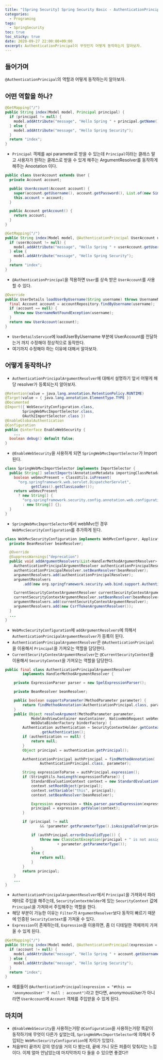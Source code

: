 ```yaml
---
title: "[Spring Security] Spring Security Basic - AuthenticationPrincipal" 
categories:
  - Programing
tags:
  - SpringSecurity
toc: true
toc_sticky: true
date: 2020-09-27 22:00:00+09:00
excerpt: AuthenticationPrincipal이 무엇인지 어떻게 동작하는지 알아보자.
---
```


## 들어가며
`@AuthenticationPrincipal`의 역할과 어떻게 동작하는지 알아보자.

## 어떤 역할을 하나?
```java
@GetMapping("/")
public String index(Model model, Principal principal) {
  if (principal != null) {
    model.addAttribute("message", "Hello Spring " + principal.getName());
  } else {
    model.addAttribute("message", "Hello Spring Security");
  }
  return "index";
}
```
- `Principal` 객체를 api parameter로 받을 수 있는데 `Principal`이라는 클래스 말고 사용자가 원하는 클래스로
받을 수 있게 해주는 ArgumentResolver를 동작하게 해주는 Anootation 이다.

```java
public class UserAccount extends User {
  private Account account;

  public UserAccount(Account account) {
    super(account.getUsername(), account.getPassword(), List.of(new SimpleGrantedAuthority("ROLE_" + account.getRole())));
    this.account = account;
  }

  public Account getAccount() {
    return account;
  }
}
```

```java
@GetMapping("/")
public String index(Model model, @AuthenticationPrincipal UserAccount userAccount) {
  if (userAccount != null) {
    model.addAttribute("message", "Hello Spring " + userAccount.getUsername());
  } else {
    model.addAttribute("message", "Hello Spring Security");
  }
  return "index";
}
```
- `@AuthenticationPrincipal`을 적용하면 `User`를 상속 받은 `UserAccount`를 사용할 수 있다.

```java
@Override
public UserDetails loadUserByUsername(String username) throws UsernameNotFoundException {
  final Account account = accountRepository.findByUsername(username);
  if (account == null) {
    throw new UsernameNotFoundException(username);
  }
  return new UserAccount(account);
}
```
- `UserDetailsService`에 loadUserByUsername 부분에 UserAccount를 전달하는거 까지 수정해야 정상적으로 동작한다.
- 여기까지 수정해야 하는 이유에 대해서 알아보자.

## 어떻게 동작하나?

- `AuthenticationPrincipalArgumentResolver`에 대해서 설명하기 앞서 어떻게 해당 resolver가 등록되는지 알아보자.

```java
@Retention(value = java.lang.annotation.RetentionPolicy.RUNTIME)
@Target(value = { java.lang.annotation.ElementType.TYPE })
@Documented
@Import({ WebSecurityConfiguration.class,
		SpringWebMvcImportSelector.class,
		OAuth2ImportSelector.class })
@EnableGlobalAuthentication
@Configuration
public @interface EnableWebSecurity {
    ...
  boolean debug() default false;
}
```
- `@EnableWebSecurity`을 사용하게 되면 `SpringWebMvcImportSelector`가 Import 된다.

```java
class SpringWebMvcImportSelector implements ImportSelector {
  public String[] selectImports(AnnotationMetadata importingClassMetadata) {
    boolean webmvcPresent = ClassUtils.isPresent(
      "org.springframework.web.servlet.DispatcherServlet",
			getClass().getClassLoader());
    return webmvcPresent
	  ? new String[] {
	    "org.springframework.security.config.annotation.web.configuration.WebMvcSecurityConfiguration" }
	    : new String[] {};
  }
}
```
- `SpringWebMvcImportSelector`에서 webMvc인 경우 `WebMvcSecurityConfiguration`를 추가하게 된다.

```java
class WebMvcSecurityConfiguration implements WebMvcConfigurer, ApplicationContextAware {
  private BeanResolver beanResolver;

  @Override
  @SuppressWarnings("deprecation")
  public void addArgumentResolvers(List<HandlerMethodArgumentResolver> argumentResolvers) {
    AuthenticationPrincipalArgumentResolver authenticationPrincipalResolver = new AuthenticationPrincipalArgumentResolver();
    authenticationPrincipalResolver.setBeanResolver(beanResolver);
    argumentResolvers.add(authenticationPrincipalResolver);
    argumentResolvers
		.add(new org.springframework.security.web.bind.support.AuthenticationPrincipalArgumentResolver());

    CurrentSecurityContextArgumentResolver currentSecurityContextArgumentResolver = new CurrentSecurityContextArgumentResolver();
    currentSecurityContextArgumentResolver.setBeanResolver(beanResolver);
    argumentResolvers.add(currentSecurityContextArgumentResolver);
    argumentResolvers.add(new CsrfTokenArgumentResolver());
  }
  ...
}
```
- `WebMvcSecurityConfiguration`에 `addArgumentResolvers`에 의해서 `AuthenticationPrincipalArgumentResolver`가 등록이 된다.
- `AuthenticationPrincipalArgumentResolver`은 `@AuthenticationPrincipal`을 이용해서 `Principal`을 가져오는 역할을 담당한다.
- `CurrentSecurityContextArgumentResolver`는 `@CurrentSecurityContext`을 이용해서 `SecurityContext`을 가져오는 역할을 담당한다.

```java
public final class AuthenticationPrincipalArgumentResolver
		implements HandlerMethodArgumentResolver {

	private ExpressionParser parser = new SpelExpressionParser();

	private BeanResolver beanResolver;

	public boolean supportsParameter(MethodParameter parameter) {
		return findMethodAnnotation(AuthenticationPrincipal.class, parameter) != null;
	}
	public Object resolveArgument(MethodParameter parameter,
			ModelAndViewContainer mavContainer, NativeWebRequest webRequest,
			WebDataBinderFactory binderFactory) {
		Authentication authentication = SecurityContextHolder.getContext()
				.getAuthentication();
		if (authentication == null) {
			return null;
		}
		Object principal = authentication.getPrincipal();

		AuthenticationPrincipal authPrincipal = findMethodAnnotation(
				AuthenticationPrincipal.class, parameter);

		String expressionToParse = authPrincipal.expression();
		if (StringUtils.hasLength(expressionToParse)) {
			StandardEvaluationContext context = new StandardEvaluationContext();
			context.setRootObject(principal);
			context.setVariable("this", principal);
			context.setBeanResolver(beanResolver);

			Expression expression = this.parser.parseExpression(expressionToParse);
			principal = expression.getValue(context);
		}

		if (principal != null
				&& !parameter.getParameterType().isAssignableFrom(principal.getClass())) {

			if (authPrincipal.errorOnInvalidType()) {
				throw new ClassCastException(principal + " is not assignable to "
						+ parameter.getParameterType());
			}
			else {
				return null;
			}
		}
		return principal;
	}
    ...
}
```
- `AuthenticationPrincipalArgumentResolver`에서 `Principal`을 가져와서 파라메터로 주입을 해주는데, `SecurityContextHolder`에 있는
`SecurityContext` 값에 `Principal`을 가져와서 주입해주는 역할을 한다.
- 해당 부분이 가능한 이유는 `Filter`가 `ArgumentResolver`보다 동작이 빠르기 때문에 인증된 `SecurityContext`를 가져올 수 있다.
- `Expression`이 존재하는데, `Expression`을 이용하면, 좀 더 디테일한 객체까지 가져올 수 있게 된다.

```java
@GetMapping("/")
public String index(Model model, @AuthenticationPrincipal(expression = "#this == 'anonymousUser' ? null : account") Account account) {
  if (account != null) {
    model.addAttribute("message", "Hello Spring " + account.getUsername());
  } else {
    model.addAttribute("message", "Hello Spring Security");
  }
  return "index";
}
```
- 예를들어 `@AuthenticationPrincipal(expression = "#this == 'anonymousUser' ? null : account")`라고 한다면, anonymousUser가 아니라면
`UserAccount`에 `Account` 객체를 주입받을 수 있게 된다.


## 마치며
- `@EnableWebSecurity`을 사용하는거랑 `@Configuration`을 사용하는거랑 똑같이 동작하기에 무엇이 다른가 싶었는데,
`SpringWebMvcImportSelector`에 의해서 주입되는 `WebMvcSecurityConfiguration`에 차이가 있었다.
- 처음부터 끝까지 강의 영상을 거의 다 봤는데, 끝에 가니 모든 퍼즐이 맞춰지는 느낌이다. 이제 얼마 안남았는데 마지막까지 다 들을 수 있으면 좋겠다!!